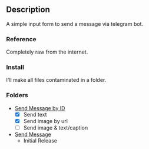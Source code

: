 ## Description

A simple input form to send a message via telegram bot.

### Reference

Completely raw from the internet.

### Install 

I'll make all files contaminated in a folder.

### Folders

* [Send Message by ID](https://github.com/camieuxgoofy/tele_bot_post/tree/master/sendMsgByID)
    - [x] Send text
    - [x] Send image by url
    - [ ] Send image & text/caption
* [Send Message](https://github.com/camieuxgoofy/tele_bot_post/tree/master/sendMsgPHP)
    * Initial Release

